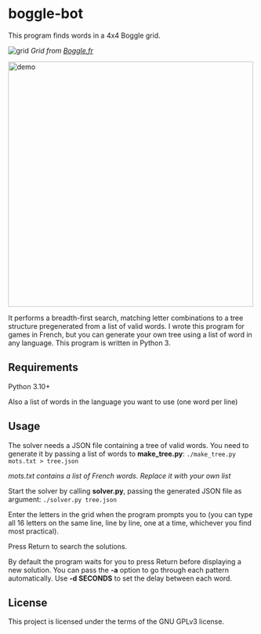 # boggle-bot

This program finds words in a 4x4 Boggle grid.

![grid](https://user-images.githubusercontent.com/100698182/166723719-b1dc5444-2490-4bfa-84f8-029780d2f541.jpg)
*Grid from [Boggle.fr](https://www.boggle.fr/)*

<img src="https://user-images.githubusercontent.com/100698182/166723061-bbb0ec2c-5699-454f-9ee9-2d02cbcba135.gif" alt="demo" width="500"/>


It performs a breadth-first search, matching letter combinations to a tree structure pregenerated from a list of valid words.
I wrote this program for games in French, but you can generate your own tree using a list of word in any language.
This program is written in Python 3.

## Requirements

Python 3.10+

Also a list of words in the language you want to use (one word per line)

## Usage

The solver needs a JSON file containing a tree of valid words. You need to generate it by passing a list of words to **make_tree.py**:
```./make_tree.py mots.txt > tree.json```

*mots.txt contains a list of French words. Replace it with your own list*

Start the solver by calling **solver.py**, passing the generated JSON file as argument:
```./solver.py tree.json```

Enter the letters in the grid when the program prompts you to (you can type all 16 letters on the same line, line by line, one at a time, whichever you find most practical).

Press Return to search the solutions.

By default the program waits for you to press Return before displaying a new solution. You can pass the **-a** option to go through each pattern automatically. Use **-d SECONDS** to set the delay between each word.

## License

This project is licensed under the terms of the GNU GPLv3 license.
